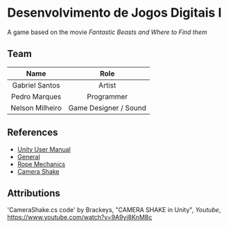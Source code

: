 # Desenvolvimento de Jogos Digitais I

A game based on the movie *Fantastic Beasts and Where to Find them*

## Team
|Name|Role|
|:-:|:-:|
|Gabriel Santos|Artist|
|Pedro Marques|Programmer|
|Nelson Milheiro|Game Designer / Sound|

## References
- [Unity User Manual](https://docs.unity3d.com/Manual/index.html)
- [General](https://www.youtube.com/channel/UCpk5Rkg8kjbrm6kNPsNU_EQ)
- [Rope Mechanics](https://www.youtube.com/watch?v=sHhzWlrTgJo)
- [Camera Shake](https://www.youtube.com/watch?v=9A9yj8KnM8c)

## Attributions
'CameraShake.cs code' by Brackeys, "CAMERA SHAKE in Unity", _Youtube_, https://www.youtube.com/watch?v=9A9yj8KnM8c

